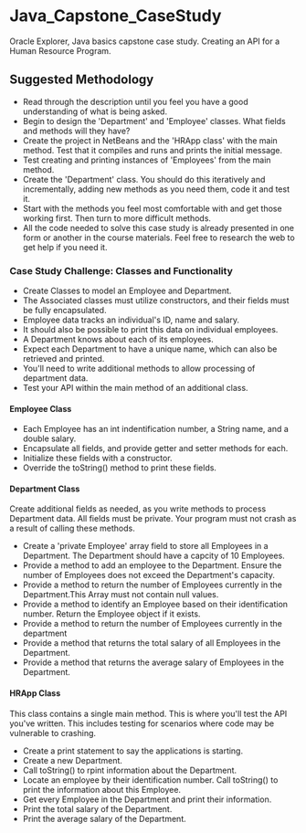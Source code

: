 # Java_Capstone_CaseStudy
Oracle Explorer, Java basics capstone case study. Creating an API for a Human Resource Program.

## Suggested Methodology
- Read through the description until you feel you have a good understanding of what is being asked.
- Begin to design the 'Department' and 'Employee' classes. What fields and methods will they have?
- Create the project in NetBeans and the 'HRApp class' with the main method. Test that it compiles and runs and prints the initial message.
- Test creating and printing instances of 'Employees' from the main method.
- Create the 'Department' class. You should do this iteratively and incrementally, adding new methods as you need them, code it and test it.
- Start with the methods you feel most comfortable with and get those working first. Then turn to more difficult methods. 
- All the code needed to solve this case study is already presented in one form or another in the course materials. Feel free to research the web to get help if you need it.

### Case Study Challenge: Classes and Functionality
- Create Classes to model an Employee and Department.
- The Associated classes must utilize constructors, and their fields must be fully encapsulated.
- Employee data tracks an individual's ID, name and salary.
- It should also be possible to print this data on individual employees.
- A Department knows about each of its employees.
- Expect each Department to have a unique name, which can also be retrieved and printed.
- You'll need to write additional methods to allow processing of department data.
- Test your API within the main method of an additional class.


#### Employee Class
- Each Employee has an int indentification number, a String name, and a double salary.
- Encapsulate all fields, and provide getter and setter methods for each.
- Initialize these fields with a constructor.
- Override the toString() method to print these fields.

#### Department Class
Create additional fields as needed, as you write methods to process Department data. All fields must be private. Your program must not crash as a result of calling these methods.
- Create a 'private Employee' array field to store all Employees in a Department. The Department should have a capcity of 10 Employees.
- Provide a method to add an employee to the Department. Ensure the number of Employees does not exceed the Department's capacity. 
- Provide a method to return the number of Employees currently in the Department.This Array must not contain null values.
- Provide a method to identify an Employee based on their identification number. Return the Employee object if it exists.
- Provide a method to return the number of Employees currently in the department
- Provide a method that returns the total salary of all Employees in the Department.
- Provide a method that returns the average salary of Employees in the Department.

#### HRApp Class
This class contains a single main method. This is where you'll test the API you've written. This includes testing for scenarios where code may be vulnerable to crashing.
- Create a print statement to say the applications is starting.
- Create a new Department.
- Call toString() to rpint information about the Department.
- Locate an employee by their identification number. Call toString() to print the information about this Employee.
- Get every Employee in the Department and print their information.
- Print the total salary of the Department.
- Print the average salary of the Department.
